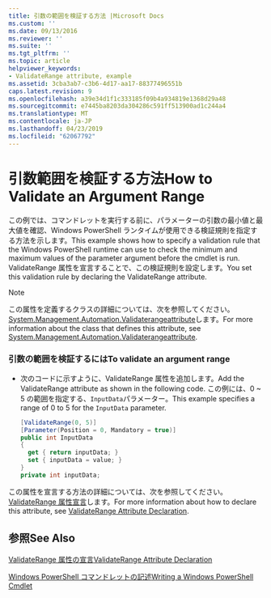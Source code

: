 ```yaml
---
title: 引数の範囲を検証する方法 |Microsoft Docs
ms.custom: ''
ms.date: 09/13/2016
ms.reviewer: ''
ms.suite: ''
ms.tgt_pltfrm: ''
ms.topic: article
helpviewer_keywords:
- ValidateRange attribute, example
ms.assetid: 3cba3ab7-c3b6-4d17-aa17-88377496551b
caps.latest.revision: 9
ms.openlocfilehash: a39e34d1f1c333185f09b4a934819e1368d29a48
ms.sourcegitcommit: e7445ba8203da304286c591ff513900ad1c244a4
ms.translationtype: MT
ms.contentlocale: ja-JP
ms.lasthandoff: 04/23/2019
ms.locfileid: "62067792"
---
```

# <a name="how-to-validate-an-argument-range"></a><span data-ttu-id="a26cf-102">引数範囲を検証する方法</span><span class="sxs-lookup"><span data-stu-id="a26cf-102">How to Validate an Argument Range</span></span>

<span data-ttu-id="a26cf-103">この例では、コマンドレットを実行する前に、パラメーターの引数の最小値と最大値を確認、Windows PowerShell ランタイムが使用できる検証規則を指定する方法を示します。</span><span class="sxs-lookup"><span data-stu-id="a26cf-103">This example shows how to specify a validation rule that the Windows PowerShell runtime can use to check the minimum and maximum values of the parameter argument before the cmdlet is run.</span></span> <span data-ttu-id="a26cf-104">ValidateRange 属性を宣言することで、この検証規則を設定します。</span><span class="sxs-lookup"><span data-stu-id="a26cf-104">You set this validation rule by declaring the ValidateRange attribute.</span></span>

> [!NOTE]
> <span data-ttu-id="a26cf-105">この属性を定義するクラスの詳細については、次を参照してください。 [System.Management.Automation.Validaterangeattribute](/dotnet/api/System.Management.Automation.ValidateRangeAttribute)します。</span><span class="sxs-lookup"><span data-stu-id="a26cf-105">For more information about the class that defines this attribute, see [System.Management.Automation.Validaterangeattribute](/dotnet/api/System.Management.Automation.ValidateRangeAttribute).</span></span>

### <a name="to-validate-an-argument-range"></a><span data-ttu-id="a26cf-106">引数の範囲を検証するには</span><span class="sxs-lookup"><span data-stu-id="a26cf-106">To validate an argument range</span></span>

- <span data-ttu-id="a26cf-107">次のコードに示すように、ValidateRange 属性を追加します。</span><span class="sxs-lookup"><span data-stu-id="a26cf-107">Add the ValidateRange attribute as shown in the following code.</span></span> <span data-ttu-id="a26cf-108">この例には、0 ~ 5 の範囲を指定する、`InputData`パラメーター。</span><span class="sxs-lookup"><span data-stu-id="a26cf-108">This example specifies a range of 0 to 5 for the `InputData` parameter.</span></span>

    ```csharp
    [ValidateRange(0, 5)]
    [Parameter(Position = 0, Mandatory = true)]
    public int InputData
    {
      get { return inputData; }
      set { inputData = value; }
    }
    private int inputData;
    ```

<span data-ttu-id="a26cf-109">この属性を宣言する方法の詳細については、次を参照してください。 [ValidateRange 属性宣言](./validaterange-attribute-declaration.md)します。</span><span class="sxs-lookup"><span data-stu-id="a26cf-109">For more information about how to declare this attribute, see [ValidateRange Attribute Declaration](./validaterange-attribute-declaration.md).</span></span>

## <a name="see-also"></a><span data-ttu-id="a26cf-110">参照</span><span class="sxs-lookup"><span data-stu-id="a26cf-110">See Also</span></span>

[<span data-ttu-id="a26cf-111">ValidateRange 属性の宣言</span><span class="sxs-lookup"><span data-stu-id="a26cf-111">ValidateRange Attribute Declaration</span></span>](./validaterange-attribute-declaration.md)

[<span data-ttu-id="a26cf-112">Windows PowerShell コマンドレットの記述</span><span class="sxs-lookup"><span data-stu-id="a26cf-112">Writing a Windows PowerShell Cmdlet</span></span>](./writing-a-windows-powershell-cmdlet.md)
